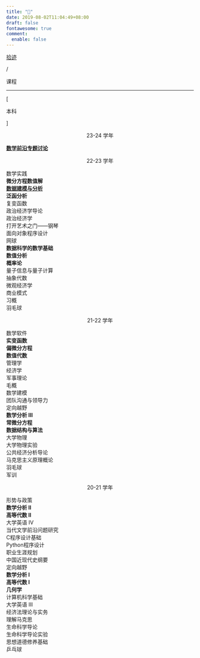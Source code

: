 ```yaml
---
title: "🏫"
date: 2019-08-02T11:04:49+08:00
draft: false
fontawesome: true
comment:
  enable: false
---
```


<div class="nav-tab">
  <a href="../../cages"><p class="not">拾迹</p></a>
  <p class="now">/</p><p class="now">课程</p>
</div>

---

<div class="nav-tab">
  <p class="bord">[</p>
  <p class="now">本科</p>
  <p class="bord">]</p>
</div>

<center><p class="tabtag">23-24 学年</p></center>

<div class="little-box">
  <div class="little-box-cover">
    <span class="image-description"><b><a href="./qianyan/">数学前沿专题讨论</a></b></span>
  </div>
</div>

<center><p class="tabtag">22-23 学年</p></center>

<div class="little-box">
  <div class="little-box-cover">
    <span class="image-description">数学实践</span>
  </div>
</div>

<div class="little-box">
  <div class="little-box-cover">
    <span class="image-description"><b>微分方程数值解</b></span>
  </div>
  <div class="little-box-cover">
    <span class="image-description"><b><a href="./shujujianmo/">数据建模与分析</a></b></span>
  </div>
   <div class="little-box-cover">
    <span class="image-description"><b>泛函分析</b></span>
  </div>
  <div class="little-box-cover">
    <span class="image-description">复变函数</span>
  </div>
  <div class="little-box-cover">
    <span class="image-description">政治经济学导论</span>
  </div>
  <div class="little-box-cover">
    <span class="image-description">政治经济学</span>
  </div>
  <div class="little-box-cover">
    <span class="image-description">打开艺术之门——钢琴</span>
  </div>
  <div class="little-box-cover">
    <span class="image-description">面向对象程序设计</span>
  </div>
  <div class="little-box-cover">
    <span class="image-description">网球</span>
  </div>
</div>

<div class="little-box">
  <div class="little-box-cover">
    <span class="image-description"><b>数据科学的数学基础</b></span>
  </div>
  <div class="little-box-cover">
    <span class="image-description"><b>数值分析</b></span>
  </div>
  <div class="little-box-cover">
    <span class="image-description"><b>概率论</b></span>
  </div>
  <div class="little-box-cover">
    <span class="image-description">量子信息与量子计算</span>
  </div>
  <div class="little-box-cover">
    <span class="image-description">抽象代数</span>
  </div>
  <div class="little-box-cover">
    <span class="image-description">微观经济学</span>
  </div>
  <div class="little-box-cover">
    <span class="image-description">商业模式</span>
  </div>
  <div class="little-box-cover">
    <span class="image-description">习概</span>
  </div>
  <div class="little-box-cover">
    <span class="image-description">羽毛球</span>
  </div>
</div>

<center><p class="tabtag">21-22 学年</p></center>

<div class="little-box">
  <div class="little-box-cover">
    <span class="image-description">数学软件</span>
  </div>
</div>

<div class="little-box">
  <div class="little-box-cover">
    <span class="image-description"><b>实变函数</b></span>
  </div>
  <div class="little-box-cover">
    <span class="image-description"><b>偏微分方程</b></span>
  </div>
   <div class="little-box-cover">
    <span class="image-description"><b>数值代数</b></span>
  </div>
  <div class="little-box-cover">
    <span class="image-description">管理学</span>
  </div>
  <div class="little-box-cover">
    <span class="image-description">经济学</span>
  </div>
  <div class="little-box-cover">
    <span class="image-description">军事理论</span>
  </div>
  <div class="little-box-cover">
    <span class="image-description">毛概</span>
  </div>
  <div class="little-box-cover">
    <span class="image-description">数学建模</span>
  </div>
  <div class="little-box-cover">
    <span class="image-description">团队沟通与领导力</span>
  </div>
  <div class="little-box-cover">
    <span class="image-description">定向越野</span>
  </div>
</div>

<div class="little-box">
  <div class="little-box-cover">
    <span class="image-description"><b>数学分析 III</b></span>
  </div>
  <div class="little-box-cover">
    <span class="image-description"><b>常微分方程</b></span>
  </div>
  <div class="little-box-cover">
    <span class="image-description"><b>数据结构与算法</b></span>
  </div>
  <div class="little-box-cover">
    <span class="image-description">大学物理</span>
  </div>
  <div class="little-box-cover">
    <span class="image-description">大学物理实验</span>
  </div>
  <div class="little-box-cover">
    <span class="image-description">公共经济分析导论</span>
  </div>
  <div class="little-box-cover">
    <span class="image-description">马克思主义原理概论</span>
  </div>
  <div class="little-box-cover">
    <span class="image-description">羽毛球</span>
  </div>
  <div class="little-box-cover">
    <span class="image-description">军训</span>
  </div>
</div>

<center><p class="tabtag">20-21 学年</p></center>

<div class="little-box">
  <div class="little-box-cover">
    <span class="image-description">形势与政策</span>
  </div>
</div>

<div class="little-box">
  <div class="little-box-cover">
    <span class="image-description"><b>数学分析 II</b></span>
  </div>
  <div class="little-box-cover">
    <span class="image-description"><b>高等代数 II</b></span>
  </div>
  <div class="little-box-cover">
    <span class="image-description">大学英语 IV</span>
  </div>
  <div class="little-box-cover">
    <span class="image-description">当代文学前沿问题研究</span>
  </div>
  <div class="little-box-cover">
    <span class="image-description">C程序设计基础</span>
  </div>
  <div class="little-box-cover">
    <span class="image-description">Python程序设计</span>
  </div>
  <div class="little-box-cover">
    <span class="image-description">职业生涯规划</span>
  </div>
  <div class="little-box-cover">
    <span class="image-description">中国近现代史纲要</span>
  </div>
  <div class="little-box-cover">
    <span class="image-description">定向越野</span>
  </div>
</div>

<div class="little-box">
  <div class="little-box-cover">
    <span class="image-description"><b>数学分析 I</b></span>
  </div>
  <div class="little-box-cover">
    <span class="image-description"><b>高等代数 I</b></span>
  </div>
  <div class="little-box-cover">
    <span class="image-description"><b>几何学</b></span>
  </div>
  <div class="little-box-cover">
    <span class="image-description">计算机科学基础</span>
  </div>
  <div class="little-box-cover">
    <span class="image-description">大学英语 III</span>
  </div>
  <div class="little-box-cover">
    <span class="image-description">经济法理论与实务</span>
  </div>
  <div class="little-box-cover">
    <span class="image-description">理解马克思</span>
  </div>
  <div class="little-box-cover">
    <span class="image-description">生命科学导论</span>
  </div>
  <div class="little-box-cover">
    <span class="image-description">生命科学导论实验</span>
  </div>
  <div class="little-box-cover">
    <span class="image-description">思想道德修养基础</span>
  </div>
  <div class="little-box-cover">
    <span class="image-description">乒乓球</span>
  </div>
</div>